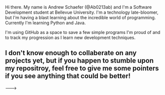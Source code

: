 Hi there. My name is Andrew Schaefer (@Ab0213ab) and I'm a Software Development student at Bellevue University.
I'm a technology late-bloomer, but I'm having a blast learning about the incredible world of programming.
Currently I'm learning Python and Java.

I'm using GitHub as a space to save a few simple programs I'm proud of and to track my progression as I learn 
new development techniques. 

I don't know enough to collaberate on any projects yet, but if you happen to stumble upon my repositroy,
feel free to give me some pointers if you see anything that could be better! 
- 


--->
